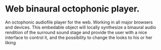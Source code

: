 # Web binaural octophonic player.
An octophonic audiofile player for the web. Working in all major browsers and devices.
This embedable object will locally synthesize a binaural audio rendition of the surround sound stage and provide the user with a nice interface to control it, and the possibility to change the looks to his or her liking 
